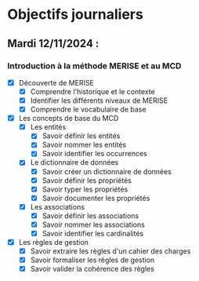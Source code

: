 # Objectifs journaliers

## Mardi 12/11/2024 :

### Introduction à la méthode MERISE et au MCD

- [x] Découverte de MERISE
  - [x] Comprendre l'historique et le contexte
  - [x] Identifier les différents niveaux de MERISE
  - [x] Comprendre le vocabulaire de base

- [x] Les concepts de base du MCD
  - [x] Les entités
    - [x] Savoir définir les entités
    - [x] Savoir nommer les entités
    - [x] Savoir identifier les occurrences
  
  - [x] Le dictionnaire de données
    - [x] Savoir créer un dictionnaire de données
    - [x] Savoir définir les propriétés
    - [x] Savoir typer les propriétés
    - [x] Savoir documenter les propriétés
  
  - [x] Les associations
    - [x] Savoir définir les associations
    - [x] Savoir nommer les associations
    - [x] Savoir identifier les cardinalités

- [x] Les règles de gestion
  - [x] Savoir extraire les règles d'un cahier des charges
  - [x] Savoir formaliser les règles de gestion
  - [x] Savoir valider la cohérence des règles
